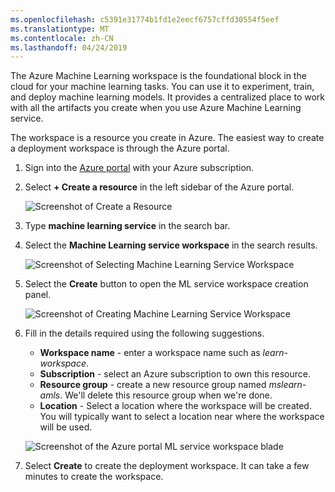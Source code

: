 ```yaml
---
ms.openlocfilehash: c5391e31774b1fd1e2eecf6757cffd30554f5eef
ms.translationtype: MT
ms.contentlocale: zh-CN
ms.lasthandoff: 04/24/2019
---
```

The Azure Machine Learning workspace is the foundational block in the cloud for your machine learning tasks. You can use it to experiment, train, and deploy machine learning models. It provides a centralized place to work with all the artifacts you create when you use Azure Machine Learning service.

The workspace is a resource you create in Azure. The easiest way to create a deployment workspace is through the Azure portal.

1. Sign into the [Azure portal](https://portal.azure.com?azure-portal=true) with your Azure subscription.

1. Select **+ Create a resource** in the left sidebar of the Azure portal.

    ![Screenshot of Create a Resource](../media/3-create-a-resource.png)

1. Type **machine learning service** in the search bar.

1. Select the **Machine Learning service workspace** in the search results.

    ![Screenshot of Selecting Machine Learning Service Workspace](../media/3-select-ml-workspace.png)

1. Select the **Create** button to open the ML service workspace creation panel.

    ![Screenshot of Creating Machine Learning Service Workspace](../media/3-create-ml-workspace.png)

1. Fill in the details required using the following suggestions.
    - **Workspace name** - enter a workspace name such as _learn-workspace_.
    - **Subscription** - select an Azure subscription to own this resource.
    - **Resource group** - create a new resource group named _mslearn-amls_. We'll delete this resource group when we're done.
    - **Location** - Select a location where the workspace will be created. You will typically want to select a location near where the workspace will be used.

    ![Screenshot of the Azure portal ML service workspace blade](../media/3-create-workspace.png)

1. Select **Create** to create the deployment workspace. It can take a few minutes to create the workspace.